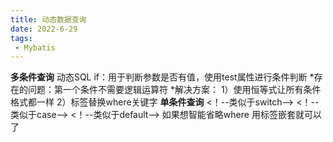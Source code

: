 ```yaml
---
title: 动态数据查询
date: 2022-6-29
tags:
 - Mybatis
---
```




**多条件查询**
动态SQL if：用于判断参数是否有值，使用test属性进行条件判断
*存在的问题：第一个条件不需要逻辑运算符
*解决方案：
1）使用恒等式让所有条件格式都一样
2）<where>标签替换where关键字
**单条件查询**
<choose><！--类似于switch-->
<when><！--类似于case-->
<otherwise><！--类似于default-->
如果想智能省略where 用<where>标签嵌套就可以了
